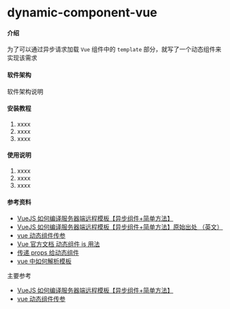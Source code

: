# dynamic-component-vue

#### 介绍

为了可以通过异步请求加载 `Vue` 组件中的 `template` 部分，就写了一个动态组件来实现该需求

#### 软件架构

软件架构说明

#### 安装教程

1.  xxxx
2.  xxxx
3.  xxxx

#### 使用说明

1.  xxxx
2.  xxxx
3.  xxxx

#### 参考资料

- [VueJS 如何编译服务器端远程模板【异步组件+简单方法】](https://segmentfault.com/a/1190000010892015)
- [VueJS 如何编译服务器端远程模板【异步组件+简单方法】原始出处 （英文）](https://forum.vuejs.org/t/innerhtml-compilation-vue-2/8780/6)
- [vue 动态组件传参](https://github.com/huangshuwei/blog/issues/28)
- [Vue 官方文档 动态组件 is 用法](https://cn.vuejs.org/v2/api/#is)
- [传递 props 给动态组件](https://codesandbox.io/s/focused-cherry-8wj6l?file=/src/components/test-comp.vue)
- [vue 中如何解析模板](https://www.jianshu.com/p/1b4af57ad754)

主要参考

- [VueJS 如何编译服务器端远程模板【异步组件+简单方法】](https://segmentfault.com/a/1190000010892015)
- [vue 动态组件传参](https://github.com/huangshuwei/blog/issues/28)
